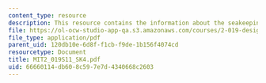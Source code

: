 ```yaml
---
content_type: resource
description: This resource contains the information about the seakeeping (IV).
file: https://ol-ocw-studio-app-qa.s3.amazonaws.com/courses/2-019-design-of-ocean-systems-spring-2011/66660114db608c597e7d4340668c2603_MIT2_019S11_SK4.pdf
file_type: application/pdf
parent_uid: 120db10e-6d8f-f1cb-f9de-1b156f4074cd
resourcetype: Document
title: MIT2_019S11_SK4.pdf
uid: 66660114-db60-8c59-7e7d-4340668c2603
---
```


